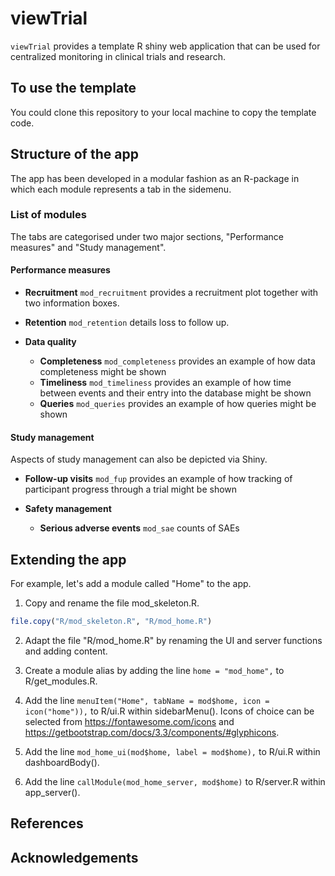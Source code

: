 
<!-- README.md is generated from README.Rmd. Please edit that file -->

# viewTrial

`viewTrial` provides a template R shiny web application that can be used for centralized monitoring in clinical trials and research. 

## To use the template
You could clone this repository to your local machine to copy the template code. 

## Structure of the app

The app has been developed in a modular fashion as an R-package in which each module represents a tab in the sidemenu. 

### List of modules

The tabs are categorised under two major sections, "Performance measures" and "Study management". 

#### Performance measures

-   **Recruitment** `mod_recruitment` provides a recruitment plot
    together with two information boxes.

-   **Retention** `mod_retention` details loss to follow up.

-   **Data quality**

    -   **Completeness** `mod_completeness` provides an example of how
        data completeness might be shown
    -   **Timeliness** `mod_timeliness` provides an example of how time
        between events and their entry into the database might be shown
    -   **Queries** `mod_queries` provides an example of how queries
        might be shown

#### Study management

Aspects of study management can also be depicted via Shiny.

-   **Follow-up visits** `mod_fup` provides an example of how tracking
    of participant progress through a trial might be shown

-   **Safety management**

    -   **Serious adverse events** `mod_sae` counts of SAEs

## Extending the app

For example, let's add a module called "Home" to the app. 

1. Copy and rename the file mod_skeleton.R. 

```r
file.copy("R/mod_skeleton.R", "R/mod_home.R")
```

2. Adapt the file "R/mod_home.R" by renaming the UI and server functions and adding content.

3. Create a module alias by adding the line `home = "mod_home",` to R/get_modules.R. 

4. Add the line `menuItem("Home", tabName = mod$home, icon = icon("home")),` to R/ui.R within sidebarMenu().                                          Icons of choice can be selected from https://fontawesome.com/icons and https://getbootstrap.com/docs/3.3/components/#glyphicons.

5. Add the line `mod_home_ui(mod$home, label = mod$home),` to R/ui.R within dashboardBody().

6. Add the line `callModule(mod_home_server, mod$home)` to R/server.R within app_server().

## References



## Acknowledgements

